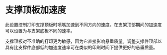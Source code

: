 支撑顶板加速度
====
此设置控制打印支撑顶板时喷嘴加速到不同方向的速度。在支架顶部期间的加速度可以设置为与支架底板不同的速率。

支撑顶板对不准确的打印更为敏感，因为它直接影响悬垂质量。调整支撑件顶部以具有比支撑件底部低的加速度速率可在类似的印刷时间下提供更好的悬垂质量。
